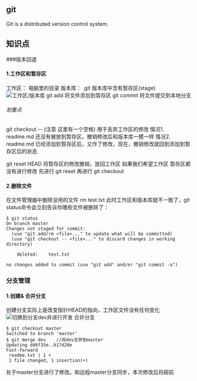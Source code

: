 ## git
Git is a distributed version control system.
## 知识点
###版本回退
#### 1.工作区和暂存区
工作区： 电脑里的目录
版本库： .git
版本库中含有暂存区(stage)
![工作区/版本库](https://cdn.liaoxuefeng.com/cdn/files/attachments/001384907702917346729e9afbf4127b6dfbae9207af016000/0)
git add 将文件添加到暂存区
git commit 将文件提交到本地分支
###### 划重点

git checkout -- <file>   (注意 这里有一个空格)    用于丢弃工作区的修改
情况1. readme.md 还没有被放到暂存区，撤销修改后和版本库一模一样
情况2. readme.md 已经添加到暂存区后，又作了修改，现在，撤销修改就回到添加到暂存区后的状态

git reset HEAD <file> 将暂存区的修改撤销，放回工作区
如果我们希望工作区 暂存区都没有进行修改
先进行 git reset 再进行 git checkout
#### 2.删除文件
在文件管理器中删除没用的文件  rm test.txt
此时工作区和版本库就不一致了，git status命令会立刻告诉你哪些文件被删除了：
```
$ git status
On branch master
Changes not staged for commit:
  (use "git add/rm <file>..." to update what will be committed)
  (use "git checkout -- <file>..." to discard changes in working directory)

    deleted:    test.txt

no changes added to commit (use "git add" and/or "git commit -a")

```
### 分支管理
#### 1.创建& 合并分支
创建分支实际上是改变指针HEAD的指向，工作区文件没有任何变化
![切换到分支dev并进行开发](https://cdn.liaoxuefeng.com/cdn/files/attachments/0013849088235627813efe7649b4f008900e5365bb72323000/0)
合并分支
```
$ git checkout master
Switched to branch 'master'  
$ git merge dev    //将dev合并到master
Updating d46f35e..b17d20e
Fast-forward
 readme.txt | 1 +
 1 file changed, 1 insertion(+)
```
处于master分支进行了修改。和远程master分支同步，本次修改后将超前

















